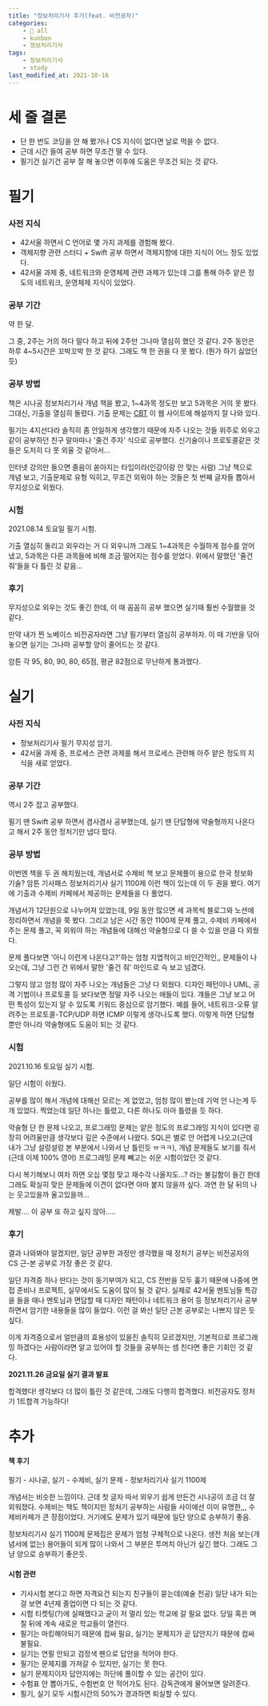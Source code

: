 ```yaml
---
title: "정보처리기사 후기(feat. 비전공자)"
categories:
    - 📂 all
    - kunbon
    - 정보처리기사
tags:
    - 정보처리기사
    - study
last_modified_at: 2021-10-16
---
```


# 세 줄 결론

- 단 한 번도 코딩을 안 해 봤거나 CS 지식이 없다면 날로 먹을 수 없다.
- 근데 시간 들여 공부 하면 무조건 딸 수 있다.
- 필기건 실기건 공부 잘 해 놓으면 이후에 도움은 무조건 되는 것 같다.

# 필기

### 사전 지식

- 42서울 하면서 C 언어로 몇 가지 과제를 경험해 봤다.
- 객체지향 관련 스터디 + Swift 공부 하면서 객체지향에 대한 지식이 어느 정도 있었다.
- 42서울 과제 중, 네트워크와 운영체제 관련 과제가 있는데 그를 통해 아주 얕은 정도의 네트워크, 운영체제 지식이 있었다.

### 공부 기간

약 한 달.

그 중, 2주는 거의 하다 말다 하고 뒤에 2주만 그나마 열심히 했던 것 같다. 2주 동안은 하루 4~5시간은 꼬박꼬박 한 것 같다. 그래도 책 한 권을 다 못 봤다. (뭔가 하기 싫었던 듯)

### 공부 방법

책은 시나공 정보처리기사 개념 책을 봤고, 1~4과목 정도만 보고 5과목은 거의 못 봤다. 그대신, 기출을 열심히 돌렸다. 기출 문제는 [CBT](https://www.comcbt.com) 이 웹 사이트에 해설까지 잘 나와 있다.

필기는 4지선다라 솔직히 좀 안일하게 생각했기 때문에 자주 나오는 것들 위주로 외우고 같이 공부하던 친구 말마따나 '줄건 주자' 식으로 공부했다. 신기술이나 프로토콜같은 것들은 도저히 다 못 외울 것 같아서...

인터넷 강의만 들으면 졸음이 쏟아지는 타입이라(인강이랑 안 맞는 사람) 그냥 책으로 개념 보고, 기출문제로 유형 익히고, 무조건 외워야 하는 것들은 첫 번째 글자들 뽑아서 무지성으로 외웠다.

### 시험

2021.08.14 토요일 필기 시험.

기출 열심히 돌리고 외우라는 거 다 외우니까 그래도 1~4과목은 수월하게 점수를 얻어냈고, 5과목은 다른 과목들에 비해 조금 떨어지는 점수를 얻었다. 위에서 말했던 '줄건 줘'들을 다 틀린 것 같음...

### 후기

무지성으로 외우는 것도 좋긴 한데, 이 때 꼼꼼히 공부 했으면 실기때 훨씬 수월했을 것 같다.

만약 내가 찐 노베이스 비전공자라면 그냥 필기부터 열심히 공부하자. 이 때 기반을 닦아놓으면 실기는 그나마 공부할 양이 줄어드는 것 같다.

암튼 각 95, 80, 90, 80, 65점, 평균 82점으로 무난하게 통과했다.

# 실기

### 사전 지식

- 정보처리기사 필기 무지성 암기.
- 42서울 과제 중, 프로세스 관련 과제를 해서 프로세스 관련해 아주 얕은 정도의 지식을 새로 얻었다.

### 공부 기간

역시 2주 잡고 공부했다.

필기 땐 Swift 공부 하면서 겸사겸사 공부했는데, 실기 땐 단답형에 약술형까지 나온다고 해서 2주 동안 정처기만 냅다 팠다.

### 공부 방법

이번엔 책을 두 권 해치웠는데, 개념서로 수제비 책 보고 문제풀이 용으로 한국 정보화 기술? 암튼 기사패스 정보처리기사 실기 1100제 이런 책이 있는데 이 두 권을 봤다. 여기에 기출과 수제비 카페에서 제공하는 문제들을 다 풀었다.

개념서가 12단원으로 나누어져 있었는데, 9일 동안 많으면 세 과목씩 블로그와 노션에 정리하면서 개념을 쭉 봤다. 그리고 남은 시간 동안 1100제 문제 풀고, 수제비 카페에서 주는 문제 풀고, 꼭 외워야 하는 개념들에 대해선 약술형으로 다 쓸 수 있을 만큼 다 외웠다.

문제 풀다보면 '아니 이런게 나온다고?'하는 엄청 지엽적이고 비인간적인,, 문제들이 나오는데, 그냥 그런 건 위에서 말한 '줄건 줘' 마인드로 슥 보고 넘겼다.

그렇지 않고 엄청 많이 자주 나오는 개념들은 그냥 다 외웠다. 디자인 패턴이나 UML, 공격 기법이나 프로토콜 등 보다보면 정말 자주 나오는 애들이 있다. 걔들은 그냥 보고 어떤 특성이 있는지 알 수 있도록 키워드 중심으로 암기했다. 예를 들어, 네트워크-오류 알려주는 프로토콜-TCP/UDP 하면 ICMP 이렇게 생각나도록 했다. 이렇게 하면 단답형 뿐만 아니라 약술형에도 도움이 되는 것 같다.

### 시험

2021.10.16 토요일 실기 시험.

일단 시험이 쉬웠다.

공부를 많이 해서 개념에 대해선 모르는 게 없었고, 엄청 많이 봤는데 기억 안 나는게 두개 있었다. 찍었는데 일단 하나는 틀렸고, 다른 하나도 아마 틀렸을 듯 하다.

약술형 단 한 문제 나오고, 프로그래밍 문제는 얕은 정도의 프로그래밍 지식이 있다면 굉장히 어려울만큼 생각보다 깊은 수준에서 나왔다. SQL은 별로 안 어렵게 나오고(근데 내가 그냥 설렁설렁 본 부분에서 나와서 난 틀린듯 ㅠㅋㅋ), 개념 문제들도 보기를 줘서(근데 이제 100% 영어) 프로그래밍 문제 빼고는 쉬운 시험이었던 것 같다.

다시 복기해보니 여차 하면 오십 몇점 맞고 재수각 나올지도...? 라는 불길함이 들긴 한데 그래도 확실히 맞은 문제들에 이견이 없다면 아마 붙지 않을까 싶다. 과연 한 달 뒤의 나는 웃고있을까 울고있을까...

제발.... 이 공부 또 하고 싶지 않아.....

### 후기

결과 나와봐야 알겠지만, 일단 공부한 과정만 생각했을 때 정처기 공부는 비전공자의 CS 근-본 공부로 가장 좋은 것 같다.

일단 자격증 하나 딴다는 것이 동기부여가 되고, CS 전반을 모두 훑기 때문에 나중에 면접 준비나 프로젝트, 실무에서도 도움이 많이 될 것 같다. 실제로 42서울 멘토님들 특강을 들을 때나 멘토님과 면담할 때 디자인 패턴이나 네트워크 용어 등 정보처리기사 공부하면서 암기한 내용들을 많이 들었다. 이런 걸 봐선 일단 근본 공부로는 나쁘지 않은 듯 싶다.

이게 자격증으로서 얼만큼의 효용성이 있을진 솔직히 모르겠지만, 기본적으로 프로그래밍 하겠다는 사람이라면 알고 있어야 할 것들을 공부하는 셈 친다면 좋은 기회인 것 같다.

**2021.11.26 금요일 실기 결과 발표**

합격했다! 생각보다 더 많이 틀린 것 같은데, 그래도 다행히 합격했다. 비전공자도 정처기 1트합격 가능하다!

# 추가

#### 책 후기

필기 - 시나공, 실기 - 수제비, 실기 문제 - 정보처리기사 실기 1100제

개념서는 비슷한 느낌이다. 근데 첫 글자 따서 외우기 쉽게 만든건 시나공이 조금 더 잘 외워졌다. 수제비는 책도 책이지만 정처기 공부하는 사람들 사이에선 이미 유명한,,, 수제비카페가 큰 장점이었다. 거기에도 문제가 있기 때문에 일단 양으로 승부하기 좋음.

정보처리기사 실기 1100제 문제집은 문제가 엄청 구체적으로 나온다. 생전 처음 보는(개념서에 없는) 용어들이 되게 많이 나와서 그 부분은 투머치 아닌가 싶긴 했다. 그래도 그냥 양으로 승부하기 좋은듯.

#### 시험 관련

- 기사시험 본다고 하면 자격요건 되는지 친구들이 묻는데(예술 전공) 일단 내가 되는 걸 보면 4년제 졸업이면 다 되는 것 같다.
- 시험 티켓팅(?)에 실패했다고 굳이 저 멀리 있는 학교에 갈 필요 없다. 당일 혹은 며칠 뒤에 계속 새로운 학교들이 열린다.
- 필기는 마킹해야되기 때문에 컴싸 필요, 실기는 문제지가 곧 답안지기 때문에 컴싸 불필요.
- 실기는 연필 안되고 검정색 펜으로 답안을 적어야 한다.
- 필기는 문제지를 가져갈 수 있지만, 실기는 못 한다.
- 실기 문제지이자 답안지에는 하단에 풀이할 수 있는 공간이 있다.
- 수험표 안 뽑아가도, 수험번호 안 적어가도 된다. 감독관에게 물어보면 알려준다.
- 필기, 실기 모두 시험시간의 50%가 경과하면 퇴실할 수 있다.